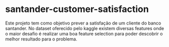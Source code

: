 # santander-customer-satisfaction
Este projeto tem como objetivo prever a satisfação de um cliente do banco santander. No dataset oferecido pelo kaggle existem diversas features onde o maior desafio é realizar uma boa feature selection para poder descobrir o melhor resultado para o problema.

